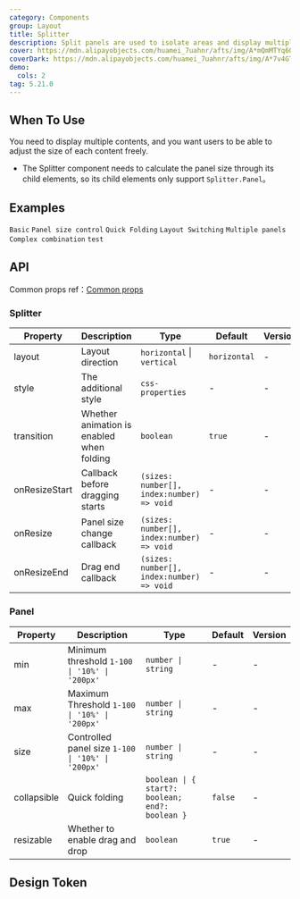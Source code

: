 ```yaml
---
category: Components
group: Layout
title: Splitter
description: Split panels are used to isolate areas and display multiple contents.
cover: https://mdn.alipayobjects.com/huamei_7uahnr/afts/img/A*mQmMTYq6OjYAAAAAAAAAAAAADrJ8AQ/original
coverDark: https://mdn.alipayobjects.com/huamei_7uahnr/afts/img/A*7v4GTo2Ely8AAAAAAAAAAAAADrJ8AQ/original
demo:
  cols: 2
tag: 5.21.0
---
```


## When To Use

You need to display multiple contents, and you want users to be able to adjust the size of each content freely.

- The Splitter component needs to calculate the panel size through its child elements, so its child elements only support `Splitter.Panel`。

## Examples

<!-- prettier-ignore -->
<code src="./demo/basic.tsx">Basic</code>
<code src="./demo/size.tsx">Panel size control</code>
<code src="./demo/collapsible.tsx">Quick Folding</code>
<code src="./demo/layout.tsx">Layout Switching</code>
<code src="./demo/multiple.tsx">Multiple panels</code>
<code src="./demo/group.tsx">Complex combination</code>
<code src="./demo/debug.tsx" debug>test</code>

## API

Common props ref：[Common props](/docs/react/common-props)

### Splitter

| Property | Description | Type | Default | Version |
| --- | --- | --- | --- | --- |
| layout | Layout direction | `horizontal` \| `vertical` | `horizontal` | - |
| style | The additional style | `css-properties` | - | - |
| transition | Whether animation is enabled when folding | `boolean` | `true` | - |
| onResizeStart | Callback before dragging starts | `(sizes: number[], index:number) => void` | - | - |
| onResize | Panel size change callback | `(sizes: number[], index:number) => void` | - | - |
| onResizeEnd | Drag end callback | `(sizes: number[], index:number) => void` | - | - |

### Panel

| Property | Description | Type | Default | Version |
| --- | --- | --- | --- | --- |
| min | Minimum threshold `1-100 \| '10%' \| '200px'` | `number \| string` | - | - |
| max | Maximum Threshold `1-100 \| '10%' \| '200px'` | `number \| string` | - | - |
| size | Controlled panel size `1-100 \| '10%' \| '200px'` | `number \| string` | - | - |
| collapsible | Quick folding | `boolean \| { start?: boolean; end?: boolean }` | `false` | - |
| resizable | Whether to enable drag and drop | `boolean` | `true` | - |

## Design Token

<ComponentTokenTable component='Splitter'></ComponentTokenTable>

